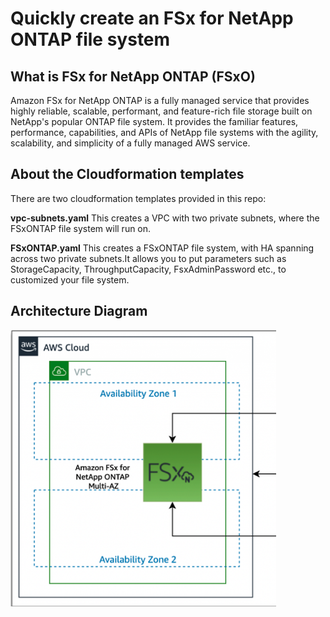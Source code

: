 # Quickly create an FSx for NetApp ONTAP file system

## What is FSx for NetApp ONTAP (FSxO)
Amazon FSx for NetApp ONTAP is a fully managed service that provides highly reliable, scalable, performant, and feature-rich file storage built on NetApp's popular ONTAP file system. It provides the familiar features, performance, capabilities, and APIs of NetApp file systems with the agility, scalability, and simplicity of a fully managed AWS service.

## About the Cloudformation templates
There are two cloudformation templates provided in this repo:

**vpc-subnets.yaml**  This creates a VPC with two private subnets, where the FSxONTAP file system will run on.

**FSxONTAP.yaml**  This creates a FSxONTAP file system, with HA spanning across two private subnets.It allows you to put parameters such as StorageCapacity, ThroughputCapacity, FsxAdminPassword etc., to customized your file system.

## Architecture Diagram

![Diagram](/architecture.png)
